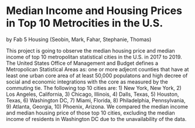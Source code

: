 # Median Income and Housing Prices in Top 10 Metrocities in the U.S. 

by Fab 5 Housing (Seobin, Mark, Fahar, Stephanie, Thomas)

This project is going to observe the median housing price and median income of top 10 metropolitan statistical cities in the U.S. in 2017 to 2019.
The United States Office of Management and Budget defines a Metropolican Statistical Areas as: one or more adjecnt counties that have at least one urban core area of at least 50,000 populatons and high decree of social and economic integrations with the core as measured by the commuting tie. The following top 10 cities are: 1) New York, New York, 2) Los Angeles, California, 3) Chicago, Illinois, 4) Dalls, Texas, 5) Houston, Texas, 6) Washington DC, 7) Miami, Florida, 8) Philadelphia, Pennsylvania, 9) Atlanta, Georgia, 10) Phoenix, Arizona. We compared the median income and median housing price of those top 10 cities, excluding the median income of residents in Washington DC due to the unavailability of the data. 
